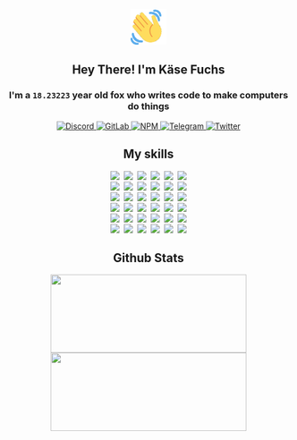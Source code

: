 <div><p align=center><img src=./resources/images/wave.gif width=64px height=64px></p><h2 align=center>Hey There! I'm Käse Fuchs</h2><h3 align=center>I'm a <code>18.23223</code> year old fox who writes code to make computers do things</h3><p align=center><a href=https://discord.com/users/507526681125322772><img alt=Discord src="https://img.shields.io/badge/Discord-5865F2?logo=discord&logoColor=white&style=flat-square#d6bb9e640095deaffb19c048fd99ff6b"> </a><a href=https://gitlab.com/kasefuchs><img alt=GitLab src="https://img.shields.io/badge/GitLab-330F63?logo=gitlab&logoColor=white&style=flat-square#d6bb9e640095deaffb19c048fd99ff6b"> </a><a href=https://npmjs.com/~kasefuchs><img alt=NPM src="https://img.shields.io/badge/NPM-CB3837?logo=npm&logoColor=white&style=flat-square#d6bb9e640095deaffb19c048fd99ff6b"> </a><a href=https://t.me/kasefuchs><img alt=Telegram src="https://img.shields.io/badge/Telegram-2CA5E0?logo=telegram&logoColor=white&style=flat-square#d6bb9e640095deaffb19c048fd99ff6b"> </a><a href=https://twitter.com/kasefuchs><img alt=Twitter src="https://img.shields.io/badge/Twitter-1DA1F2?logo=twitter&logoColor=white&style=flat-square#d6bb9e640095deaffb19c048fd99ff6b"></a></p><h2 align=center>My skills</h2><p align=center><a href=https://aws.amazon.com/ ><picture><source srcset="https://skillicons.dev/icons?i=aws&theme=dark#d6bb9e640095deaffb19c048fd99ff6b" media="(prefers-color-scheme: dark)"><source srcset="https://skillicons.dev/icons?i=aws&theme=light#d6bb9e640095deaffb19c048fd99ff6b" media="(prefers-color-scheme: light), (prefers-color-scheme: no-preference)"><img src="https://skillicons.dev/icons?i=aws&theme=light#d6bb9e640095deaffb19c048fd99ff6b"></picture></a>&nbsp;&nbsp;<a href=https://en.wikipedia.org/wiki/Bash_(Unix_shell)><picture><source srcset="https://skillicons.dev/icons?i=bash&theme=dark#d6bb9e640095deaffb19c048fd99ff6b" media="(prefers-color-scheme: dark)"><source srcset="https://skillicons.dev/icons?i=bash&theme=light#d6bb9e640095deaffb19c048fd99ff6b" media="(prefers-color-scheme: light), (prefers-color-scheme: no-preference)"><img src="https://skillicons.dev/icons?i=bash&theme=light#d6bb9e640095deaffb19c048fd99ff6b"></picture></a>&nbsp;&nbsp;<a href=https://discord.com/developers/docs><picture><source srcset="https://skillicons.dev/icons?i=bots&theme=dark#d6bb9e640095deaffb19c048fd99ff6b" media="(prefers-color-scheme: dark)"><source srcset="https://skillicons.dev/icons?i=bots&theme=light#d6bb9e640095deaffb19c048fd99ff6b" media="(prefers-color-scheme: light), (prefers-color-scheme: no-preference)"><img src="https://skillicons.dev/icons?i=bots&theme=light#d6bb9e640095deaffb19c048fd99ff6b"></picture></a>&nbsp;&nbsp;<a href=https://www.cloudflare.com/ ><picture><source srcset="https://skillicons.dev/icons?i=cloudflare&theme=dark#d6bb9e640095deaffb19c048fd99ff6b" media="(prefers-color-scheme: dark)"><source srcset="https://skillicons.dev/icons?i=cloudflare&theme=light#d6bb9e640095deaffb19c048fd99ff6b" media="(prefers-color-scheme: light), (prefers-color-scheme: no-preference)"><img src="https://skillicons.dev/icons?i=cloudflare&theme=light#d6bb9e640095deaffb19c048fd99ff6b"></picture></a>&nbsp;&nbsp;<a href=https://en.wikipedia.org/wiki/CSS><picture><source srcset="https://skillicons.dev/icons?i=css&theme=dark#d6bb9e640095deaffb19c048fd99ff6b" media="(prefers-color-scheme: dark)"><source srcset="https://skillicons.dev/icons?i=css&theme=light#d6bb9e640095deaffb19c048fd99ff6b" media="(prefers-color-scheme: light), (prefers-color-scheme: no-preference)"><img src="https://skillicons.dev/icons?i=css&theme=light#d6bb9e640095deaffb19c048fd99ff6b"></picture></a>&nbsp;&nbsp;<a href=https://www.docker.com/ ><picture><source srcset="https://skillicons.dev/icons?i=docker&theme=dark#d6bb9e640095deaffb19c048fd99ff6b" media="(prefers-color-scheme: dark)"><source srcset="https://skillicons.dev/icons?i=docker&theme=light#d6bb9e640095deaffb19c048fd99ff6b" media="(prefers-color-scheme: light), (prefers-color-scheme: no-preference)"><img src="https://skillicons.dev/icons?i=docker&theme=light#d6bb9e640095deaffb19c048fd99ff6b"></picture></a><br><a href=https://www.electronjs.org/ ><picture><source srcset="https://skillicons.dev/icons?i=electron&theme=dark#d6bb9e640095deaffb19c048fd99ff6b" media="(prefers-color-scheme: dark)"><source srcset="https://skillicons.dev/icons?i=electron&theme=light#d6bb9e640095deaffb19c048fd99ff6b" media="(prefers-color-scheme: light), (prefers-color-scheme: no-preference)"><img src="https://skillicons.dev/icons?i=electron&theme=light#d6bb9e640095deaffb19c048fd99ff6b"></picture></a>&nbsp;&nbsp;<a href=https://expressjs.com/ ><picture><source srcset="https://skillicons.dev/icons?i=express&theme=dark#d6bb9e640095deaffb19c048fd99ff6b" media="(prefers-color-scheme: dark)"><source srcset="https://skillicons.dev/icons?i=express&theme=light#d6bb9e640095deaffb19c048fd99ff6b" media="(prefers-color-scheme: light), (prefers-color-scheme: no-preference)"><img src="https://skillicons.dev/icons?i=express&theme=light#d6bb9e640095deaffb19c048fd99ff6b"></picture></a>&nbsp;&nbsp;<a href=https://www.figma.com/ ><picture><source srcset="https://skillicons.dev/icons?i=figma&theme=dark#d6bb9e640095deaffb19c048fd99ff6b" media="(prefers-color-scheme: dark)"><source srcset="https://skillicons.dev/icons?i=figma&theme=light#d6bb9e640095deaffb19c048fd99ff6b" media="(prefers-color-scheme: light), (prefers-color-scheme: no-preference)"><img src="https://skillicons.dev/icons?i=figma&theme=light#d6bb9e640095deaffb19c048fd99ff6b"></picture></a>&nbsp;&nbsp;<a href=https://firebase.google.com/ ><picture><source srcset="https://skillicons.dev/icons?i=firebase&theme=dark#d6bb9e640095deaffb19c048fd99ff6b" media="(prefers-color-scheme: dark)"><source srcset="https://skillicons.dev/icons?i=firebase&theme=light#d6bb9e640095deaffb19c048fd99ff6b" media="(prefers-color-scheme: light), (prefers-color-scheme: no-preference)"><img src="https://skillicons.dev/icons?i=firebase&theme=light#d6bb9e640095deaffb19c048fd99ff6b"></picture></a>&nbsp;&nbsp;<a href=https://flask.palletsprojects.com/ ><picture><source srcset="https://skillicons.dev/icons?i=flask&theme=dark#d6bb9e640095deaffb19c048fd99ff6b" media="(prefers-color-scheme: dark)"><source srcset="https://skillicons.dev/icons?i=flask&theme=light#d6bb9e640095deaffb19c048fd99ff6b" media="(prefers-color-scheme: light), (prefers-color-scheme: no-preference)"><img src="https://skillicons.dev/icons?i=flask&theme=light#d6bb9e640095deaffb19c048fd99ff6b"></picture></a>&nbsp;&nbsp;<a href=https://cloud.google.com/ ><picture><source srcset="https://skillicons.dev/icons?i=gcp&theme=dark#d6bb9e640095deaffb19c048fd99ff6b" media="(prefers-color-scheme: dark)"><source srcset="https://skillicons.dev/icons?i=gcp&theme=light#d6bb9e640095deaffb19c048fd99ff6b" media="(prefers-color-scheme: light), (prefers-color-scheme: no-preference)"><img src="https://skillicons.dev/icons?i=gcp&theme=light#d6bb9e640095deaffb19c048fd99ff6b"></picture></a><br><a href=https://git-scm.com/ ><picture><source srcset="https://skillicons.dev/icons?i=git&theme=dark#d6bb9e640095deaffb19c048fd99ff6b" media="(prefers-color-scheme: dark)"><source srcset="https://skillicons.dev/icons?i=git&theme=light#d6bb9e640095deaffb19c048fd99ff6b" media="(prefers-color-scheme: light), (prefers-color-scheme: no-preference)"><img src="https://skillicons.dev/icons?i=git&theme=light#d6bb9e640095deaffb19c048fd99ff6b"></picture></a>&nbsp;&nbsp;<a href=https://github.com/ ><picture><source srcset="https://skillicons.dev/icons?i=github&theme=dark#d6bb9e640095deaffb19c048fd99ff6b" media="(prefers-color-scheme: dark)"><source srcset="https://skillicons.dev/icons?i=github&theme=light#d6bb9e640095deaffb19c048fd99ff6b" media="(prefers-color-scheme: light), (prefers-color-scheme: no-preference)"><img src="https://skillicons.dev/icons?i=github&theme=light#d6bb9e640095deaffb19c048fd99ff6b"></picture></a>&nbsp;&nbsp;<a href=https://gitlab.com/ ><picture><source srcset="https://skillicons.dev/icons?i=gitlab&theme=dark#d6bb9e640095deaffb19c048fd99ff6b" media="(prefers-color-scheme: dark)"><source srcset="https://skillicons.dev/icons?i=gitlab&theme=light#d6bb9e640095deaffb19c048fd99ff6b" media="(prefers-color-scheme: light), (prefers-color-scheme: no-preference)"><img src="https://skillicons.dev/icons?i=gitlab&theme=light#d6bb9e640095deaffb19c048fd99ff6b"></picture></a>&nbsp;&nbsp;<a href=https://www.heroku.com/ ><picture><source srcset="https://skillicons.dev/icons?i=heroku&theme=dark#d6bb9e640095deaffb19c048fd99ff6b" media="(prefers-color-scheme: dark)"><source srcset="https://skillicons.dev/icons?i=heroku&theme=light#d6bb9e640095deaffb19c048fd99ff6b" media="(prefers-color-scheme: light), (prefers-color-scheme: no-preference)"><img src="https://skillicons.dev/icons?i=heroku&theme=light#d6bb9e640095deaffb19c048fd99ff6b"></picture></a>&nbsp;&nbsp;<a href=https://en.wikipedia.org/wiki/HTML><picture><source srcset="https://skillicons.dev/icons?i=html&theme=dark#d6bb9e640095deaffb19c048fd99ff6b" media="(prefers-color-scheme: dark)"><source srcset="https://skillicons.dev/icons?i=html&theme=light#d6bb9e640095deaffb19c048fd99ff6b" media="(prefers-color-scheme: light), (prefers-color-scheme: no-preference)"><img src="https://skillicons.dev/icons?i=html&theme=light#d6bb9e640095deaffb19c048fd99ff6b"></picture></a>&nbsp;&nbsp;<a href=https://en.wikipedia.org/wiki/JavaScript><picture><source srcset="https://skillicons.dev/icons?i=js&theme=dark#d6bb9e640095deaffb19c048fd99ff6b" media="(prefers-color-scheme: dark)"><source srcset="https://skillicons.dev/icons?i=js&theme=light#d6bb9e640095deaffb19c048fd99ff6b" media="(prefers-color-scheme: light), (prefers-color-scheme: no-preference)"><img src="https://skillicons.dev/icons?i=js&theme=light#d6bb9e640095deaffb19c048fd99ff6b"></picture></a><br><a href=https://en.wikipedia.org/wiki/Linux><picture><source srcset="https://skillicons.dev/icons?i=linux&theme=dark#d6bb9e640095deaffb19c048fd99ff6b" media="(prefers-color-scheme: dark)"><source srcset="https://skillicons.dev/icons?i=linux&theme=light#d6bb9e640095deaffb19c048fd99ff6b" media="(prefers-color-scheme: light), (prefers-color-scheme: no-preference)"><img src="https://skillicons.dev/icons?i=linux&theme=light#d6bb9e640095deaffb19c048fd99ff6b"></picture></a>&nbsp;&nbsp;<a href=https://mui.com/ ><picture><source srcset="https://skillicons.dev/icons?i=materialui&theme=dark#d6bb9e640095deaffb19c048fd99ff6b" media="(prefers-color-scheme: dark)"><source srcset="https://skillicons.dev/icons?i=materialui&theme=light#d6bb9e640095deaffb19c048fd99ff6b" media="(prefers-color-scheme: light), (prefers-color-scheme: no-preference)"><img src="https://skillicons.dev/icons?i=materialui&theme=light#d6bb9e640095deaffb19c048fd99ff6b"></picture></a>&nbsp;&nbsp;<a href=https://en.wikipedia.org/wiki/Markdown><picture><source srcset="https://skillicons.dev/icons?i=md&theme=dark#d6bb9e640095deaffb19c048fd99ff6b" media="(prefers-color-scheme: dark)"><source srcset="https://skillicons.dev/icons?i=md&theme=light#d6bb9e640095deaffb19c048fd99ff6b" media="(prefers-color-scheme: light), (prefers-color-scheme: no-preference)"><img src="https://skillicons.dev/icons?i=md&theme=light#d6bb9e640095deaffb19c048fd99ff6b"></picture></a>&nbsp;&nbsp;<a href=https://www.mongodb.com/ ><picture><source srcset="https://skillicons.dev/icons?i=mongodb&theme=dark#d6bb9e640095deaffb19c048fd99ff6b" media="(prefers-color-scheme: dark)"><source srcset="https://skillicons.dev/icons?i=mongodb&theme=light#d6bb9e640095deaffb19c048fd99ff6b" media="(prefers-color-scheme: light), (prefers-color-scheme: no-preference)"><img src="https://skillicons.dev/icons?i=mongodb&theme=light#d6bb9e640095deaffb19c048fd99ff6b"></picture></a>&nbsp;&nbsp;<a href=https://www.mysql.com/ ><picture><source srcset="https://skillicons.dev/icons?i=mysql&theme=dark#d6bb9e640095deaffb19c048fd99ff6b" media="(prefers-color-scheme: dark)"><source srcset="https://skillicons.dev/icons?i=mysql&theme=light#d6bb9e640095deaffb19c048fd99ff6b" media="(prefers-color-scheme: light), (prefers-color-scheme: no-preference)"><img src="https://skillicons.dev/icons?i=mysql&theme=light#d6bb9e640095deaffb19c048fd99ff6b"></picture></a>&nbsp;&nbsp;<a href=https://nextjs.org/ ><picture><source srcset="https://skillicons.dev/icons?i=nextjs&theme=dark#d6bb9e640095deaffb19c048fd99ff6b" media="(prefers-color-scheme: dark)"><source srcset="https://skillicons.dev/icons?i=nextjs&theme=light#d6bb9e640095deaffb19c048fd99ff6b" media="(prefers-color-scheme: light), (prefers-color-scheme: no-preference)"><img src="https://skillicons.dev/icons?i=nextjs&theme=light#d6bb9e640095deaffb19c048fd99ff6b"></picture></a><br><a href=https://nodejs.org/en/ ><picture><source srcset="https://skillicons.dev/icons?i=nodejs&theme=dark#d6bb9e640095deaffb19c048fd99ff6b" media="(prefers-color-scheme: dark)"><source srcset="https://skillicons.dev/icons?i=nodejs&theme=light#d6bb9e640095deaffb19c048fd99ff6b" media="(prefers-color-scheme: light), (prefers-color-scheme: no-preference)"><img src="https://skillicons.dev/icons?i=nodejs&theme=light#d6bb9e640095deaffb19c048fd99ff6b"></picture></a>&nbsp;&nbsp;<a href=https://www.postgresql.org/ ><picture><source srcset="https://skillicons.dev/icons?i=postgres&theme=dark#d6bb9e640095deaffb19c048fd99ff6b" media="(prefers-color-scheme: dark)"><source srcset="https://skillicons.dev/icons?i=postgres&theme=light#d6bb9e640095deaffb19c048fd99ff6b" media="(prefers-color-scheme: light), (prefers-color-scheme: no-preference)"><img src="https://skillicons.dev/icons?i=postgres&theme=light#d6bb9e640095deaffb19c048fd99ff6b"></picture></a>&nbsp;&nbsp;<a href=https://learn.microsoft.com/en-us/powershell/ ><picture><source srcset="https://skillicons.dev/icons?i=powershell&theme=dark#d6bb9e640095deaffb19c048fd99ff6b" media="(prefers-color-scheme: dark)"><source srcset="https://skillicons.dev/icons?i=powershell&theme=light#d6bb9e640095deaffb19c048fd99ff6b" media="(prefers-color-scheme: light), (prefers-color-scheme: no-preference)"><img src="https://skillicons.dev/icons?i=powershell&theme=light#d6bb9e640095deaffb19c048fd99ff6b"></picture></a>&nbsp;&nbsp;<a href=https://www.python.org/ ><picture><source srcset="https://skillicons.dev/icons?i=py&theme=dark#d6bb9e640095deaffb19c048fd99ff6b" media="(prefers-color-scheme: dark)"><source srcset="https://skillicons.dev/icons?i=py&theme=light#d6bb9e640095deaffb19c048fd99ff6b" media="(prefers-color-scheme: light), (prefers-color-scheme: no-preference)"><img src="https://skillicons.dev/icons?i=py&theme=light#d6bb9e640095deaffb19c048fd99ff6b"></picture></a>&nbsp;&nbsp;<a href=https://www.raspberrypi.org/ ><picture><source srcset="https://skillicons.dev/icons?i=raspberrypi&theme=dark#d6bb9e640095deaffb19c048fd99ff6b" media="(prefers-color-scheme: dark)"><source srcset="https://skillicons.dev/icons?i=raspberrypi&theme=light#d6bb9e640095deaffb19c048fd99ff6b" media="(prefers-color-scheme: light), (prefers-color-scheme: no-preference)"><img src="https://skillicons.dev/icons?i=raspberrypi&theme=light#d6bb9e640095deaffb19c048fd99ff6b"></picture></a>&nbsp;&nbsp;<a href=https://reactjs.org/ ><picture><source srcset="https://skillicons.dev/icons?i=react&theme=dark#d6bb9e640095deaffb19c048fd99ff6b" media="(prefers-color-scheme: dark)"><source srcset="https://skillicons.dev/icons?i=react&theme=light#d6bb9e640095deaffb19c048fd99ff6b" media="(prefers-color-scheme: light), (prefers-color-scheme: no-preference)"><img src="https://skillicons.dev/icons?i=react&theme=light#d6bb9e640095deaffb19c048fd99ff6b"></picture></a><br><a href=https://redux.js.org/ ><picture><source srcset="https://skillicons.dev/icons?i=redux&theme=dark#d6bb9e640095deaffb19c048fd99ff6b" media="(prefers-color-scheme: dark)"><source srcset="https://skillicons.dev/icons?i=redux&theme=light#d6bb9e640095deaffb19c048fd99ff6b" media="(prefers-color-scheme: light), (prefers-color-scheme: no-preference)"><img src="https://skillicons.dev/icons?i=redux&theme=light#d6bb9e640095deaffb19c048fd99ff6b"></picture></a>&nbsp;&nbsp;<a href=https://en.wikipedia.org/wiki/Regular_expression><picture><source srcset="https://skillicons.dev/icons?i=regex&theme=dark#d6bb9e640095deaffb19c048fd99ff6b" media="(prefers-color-scheme: dark)"><source srcset="https://skillicons.dev/icons?i=regex&theme=light#d6bb9e640095deaffb19c048fd99ff6b" media="(prefers-color-scheme: light), (prefers-color-scheme: no-preference)"><img src="https://skillicons.dev/icons?i=regex&theme=light#d6bb9e640095deaffb19c048fd99ff6b"></picture></a>&nbsp;&nbsp;<a href=https://en.wikipedia.org/wiki/Sass_(stylesheet_language)><picture><source srcset="https://skillicons.dev/icons?i=sass&theme=dark#d6bb9e640095deaffb19c048fd99ff6b" media="(prefers-color-scheme: dark)"><source srcset="https://skillicons.dev/icons?i=sass&theme=light#d6bb9e640095deaffb19c048fd99ff6b" media="(prefers-color-scheme: light), (prefers-color-scheme: no-preference)"><img src="https://skillicons.dev/icons?i=sass&theme=light#d6bb9e640095deaffb19c048fd99ff6b"></picture></a>&nbsp;&nbsp;<a href=https://www.typescriptlang.org/ ><picture><source srcset="https://skillicons.dev/icons?i=ts&theme=dark#d6bb9e640095deaffb19c048fd99ff6b" media="(prefers-color-scheme: dark)"><source srcset="https://skillicons.dev/icons?i=ts&theme=light#d6bb9e640095deaffb19c048fd99ff6b" media="(prefers-color-scheme: light), (prefers-color-scheme: no-preference)"><img src="https://skillicons.dev/icons?i=ts&theme=light#d6bb9e640095deaffb19c048fd99ff6b"></picture></a>&nbsp;&nbsp;<a href=https://unity.com/ ><picture><source srcset="https://skillicons.dev/icons?i=unity&theme=dark#d6bb9e640095deaffb19c048fd99ff6b" media="(prefers-color-scheme: dark)"><source srcset="https://skillicons.dev/icons?i=unity&theme=light#d6bb9e640095deaffb19c048fd99ff6b" media="(prefers-color-scheme: light), (prefers-color-scheme: no-preference)"><img src="https://skillicons.dev/icons?i=unity&theme=light#d6bb9e640095deaffb19c048fd99ff6b"></picture></a>&nbsp;&nbsp;<a href=https://workers.cloudflare.com/ ><picture><source srcset="https://skillicons.dev/icons?i=workers&theme=dark#d6bb9e640095deaffb19c048fd99ff6b" media="(prefers-color-scheme: dark)"><source srcset="https://skillicons.dev/icons?i=workers&theme=light#d6bb9e640095deaffb19c048fd99ff6b" media="(prefers-color-scheme: light), (prefers-color-scheme: no-preference)"><img src="https://skillicons.dev/icons?i=workers&theme=light#d6bb9e640095deaffb19c048fd99ff6b"></picture></a><br></p><h2 align=center>Github Stats</h2><p align=center><picture><source srcset="https://github-readme-stats-kasefuchs.vercel.app/api/?count_private=true&hide_border=true&hide_rank=true&line_height=20&hide_title=true&username=Kasefuchs&theme=dark#d6bb9e640095deaffb19c048fd99ff6b" media="(prefers-color-scheme: dark)"><source srcset="https://github-readme-stats-kasefuchs.vercel.app/api/?count_private=true&hide_border=true&hide_rank=true&line_height=20&hide_title=true&username=Kasefuchs&theme=light#d6bb9e640095deaffb19c048fd99ff6b" media="(prefers-color-scheme: light), (prefers-color-scheme: no-preference)"><img align=middle width=350 height=140 src="https://github-readme-stats-kasefuchs.vercel.app/api/?count_private=true&hide_border=true&hide_rank=true&line_height=20&hide_title=true&username=Kasefuchs&theme=light#d6bb9e640095deaffb19c048fd99ff6b"></picture><picture><source srcset="https://github-readme-stats-kasefuchs.vercel.app/api/top-langs/?count_private=true&hide_border=true&layout=compact&username=Kasefuchs&theme=dark#d6bb9e640095deaffb19c048fd99ff6b" media="(prefers-color-scheme: dark)"><source srcset="https://github-readme-stats-kasefuchs.vercel.app/api/top-langs/?count_private=true&hide_border=true&layout=compact&username=Kasefuchs&theme=light#d6bb9e640095deaffb19c048fd99ff6b" media="(prefers-color-scheme: light), (prefers-color-scheme: no-preference)"><img align=middle width=350 height=140 src="https://github-readme-stats-kasefuchs.vercel.app/api/top-langs/?count_private=true&hide_border=true&layout=compact&username=Kasefuchs&theme=light#d6bb9e640095deaffb19c048fd99ff6b"></picture></p><img src="https://hit.yhype.me/github/profile?user_id=64592097#d6bb9e640095deaffb19c048fd99ff6b" alt=""></div>